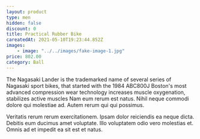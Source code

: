 ```yaml
---
layout: product
type: men
hidden: false
discount: 0
title: Practical Rubber Bike
careatedAt: 2021-05-10T19:23:44.852Z
images:
    - image: "../../images/fake-image-1.jpg"
price: 802.00
category: Ball
---
```

The Nagasaki Lander is the trademarked name of several series of Nagasaki sport bikes, that started with the 1984 ABC800J
Boston's most advanced compression wear technology increases muscle oxygenation, stabilizes active muscles
Nam eum rerum est natus. Nihil neque commodi dolore qui molestiae ad. Autem rerum qui qui possimus.
 Veritatis rerum rerum exercitationem. Ipsam dolor reiciendis ea neque dicta. Debitis eum ducimus amet voluptate. Illo voluptatem odio vero molestias et. Omnis ad et impedit ea sit est et natus.
